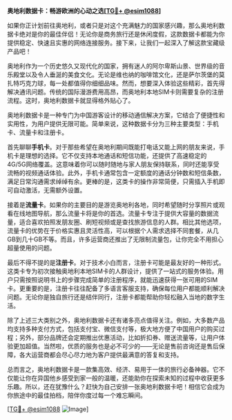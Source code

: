 **奥地利数据卡：畅游欧洲的心动之选[[TG💪+ @esim1088](https://t.me/s/esim1088)]**

如果你正计划前往奥地利，或者只是对这个充满魅力的国家感兴趣，那么奥地利数据卡绝对是你的最佳伴侣！无论你是商务旅行还是休闲度假，这款数据卡都能为你提供稳定、快速且实惠的网络连接服务。接下来，让我们一起深入了解这款宝藏级产品吧！

奥地利作为一个历史悠久又现代化的国家，拥有迷人的阿尔卑斯山景、世界级的音乐殿堂以及令人垂涎的美食文化。无论是维也纳的咖啡馆文化，还是萨尔茨堡的莫扎特巧克力球，每一处都值得你细细品味。然而，想要深入体验这些精彩，首先得解决通讯问题。传统的国际漫游费用高昂，而奥地利本地SIM卡则需要复杂的注册流程。这时，奥地利数据卡就显得格外贴心了。

奥地利数据卡是一种专门为中国游客设计的移动通信解决方案，它结合了便捷性和实用性，为用户提供无限可能。简单来说，这种数据卡分为三种主要类型：手机卡、流量卡和注册卡。

首先聊聊**手机卡**。对于那些希望在奥地利期间既能打电话又能上网的朋友来说，手机卡是理想的选择。它不仅支持本地通话和短信功能，还提供了高速稳定的4G/5G网络覆盖。这意味着你可以随时随地与家人朋友保持联系，同时还能享受流畅的视频通话体验。此外，手机卡通常包含一定额度的通话分钟数和短信条数，满足日常沟通需求绰绰有余。更棒的是，这类卡的操作非常简便，只需插入手机即可自动激活，无需额外设置。

接着是**流量卡**。如果你的主要目的是游览奥地利各地，同时希望随时分享照片或观看在线地图导航，那么流量卡将是你的首选。流量卡专注于提供大容量的数据流量，适合喜欢拍照发朋友圈、刷短视频或是查找旅游信息的人群。相比其他选项，流量卡的优势在于价格实惠且灵活性高，可以根据个人需求选择不同套餐，从几GB到几十GB不等。而且，许多运营商还推出了无限制流量包，让你完全不用担心超量使用的问题。

最后不得不提的是**注册卡**。对于技术小白而言，注册卡可能是最友好的一种形式。这类卡专为初次接触奥地利本地SIM卡的人群设计，提供了一站式的服务体验。用户只需按照说明书上的步骤完成简单的注册程序，就能迅速获得一张可用的SIM卡。更重要的是，注册卡往往配备了多语言客服支持，确保每位用户都能顺利解决问题。无论你是独自旅行还是结伴同行，注册卡都能帮助你轻松融入当地的数字生活。

除了上述三大类别之外，奥地利数据卡还有诸多亮点值得关注。例如，大多数产品均支持多种支付方式，包括支付宝、微信支付等，极大地方便了中国用户的购买过程；另外，部分品牌还会定期推出优惠活动，比如折扣券、赠送流量等，让用户体验更加超值。当然啦，优质的服务也是必不可少的——无论是售前咨询还是售后保障，各大运营商都会尽心尽力地为客户提供最满意的答复和支持。

总而言之，奥地利数据卡是一款集高效、经济、易用于一体的旅行必备神器。它不仅能让你在异国他乡感受到家一般的温暖，还能助你在探索未知的过程中收获更多乐趣。所以，还在犹豫什么？赶快为自己安排一张奥地利数据卡吧！相信它会成为你旅途中的最佳拍档，陪伴你度过每一个难忘瞬间。

[[TG💪+ @esim1088](https://t.me/s/esim1088) ![Image](https://i.postimg.cc/4NQfJmqS/Snipaste-2025-05-13-00-14-12.png)]